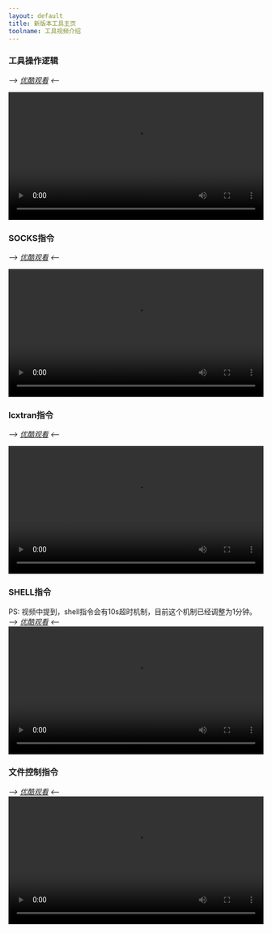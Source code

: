 ```yaml
---
layout: default
title: 新版本工具主页 
toolname: 工具视频介绍
---
```



### 工具操作逻辑
*--> [优酷观看](http://v.youku.com/v_show/id_XMTQ3Njc1MDg3Mg==.html?from=y1.7-1.2) <--*

<video width="100%" controls="controls" src="http://www.rootkiter.com/toolvideo/toolmp4/1maintalk.mp4">
Not Support
</video>

### SOCKS指令
*--> [优酷观看](http://v.youku.com/v_show/id_XMTQ3Njc1NDkwOA==.html?from=y1.7-1.2) <--*  


<video width="100%" controls="controls" src="http://www.rootkiter.com/toolvideo/toolmp4/2socks.mp4">
Not Support
</video>

### lcxtran指令
*--> [优酷观看](http://v.youku.com/v_show/id_XMTQ3Njc1NTkwNA==.html?from=y1.7-1.2) <--*  

<video width="100%" controls="controls" src="http://www.rootkiter.com/toolvideo/toolmp4/3lcxtran.mp4">
Not Support
</video>

### SHELL指令
PS: 视频中提到，shell指令会有10s超时机制，目前这个机制已经调整为1分钟。  
*--> [优酷观看](http://v.youku.com/v_show/id_XMTQ3Njc1Njc3Mg==.html?from=y1.7-1.2) <--*  
<video width="100%" controls="controls" src="http://www.rootkiter.com/toolvideo/toolmp4/4shell.mp4">
Not Support
</video>

### 文件控制指令
*--> [优酷观看](http://v.youku.com/v_show/id_XMTQ3Njc1NzY2NA==.html?from=y1.7-1.2) <--*  
<video width="100%" controls="controls" src="http://www.rootkiter.com/toolvideo/toolmp4/5file.mp4">
Not Support
</video>
